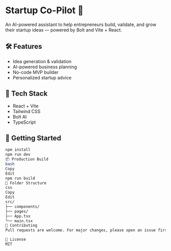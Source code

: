# Startup Co-Pilot 🚀

An AI-powered assistant to help entrepreneurs build, validate, and grow their startup ideas — powered by Bolt and Vite + React.

## 🛠️ Features
- Idea generation & validation
- AI-powered business planning
- No-code MVP builder
- Personalized startup advice

## 🔧 Tech Stack
- React + Vite
- Tailwind CSS
- Bolt AI
- TypeScript

## 🚀 Getting Started

```bash
npm install
npm run dev
📦 Production Build
bash
Copy
Edit
npm run build
📁 Folder Structure
css
Copy
Edit
src/
├── components/
├── pages/
├── App.tsx
└── main.tsx
🤝 Contributing
Pull requests are welcome. For major changes, please open an issue first.

📄 License
MIT
